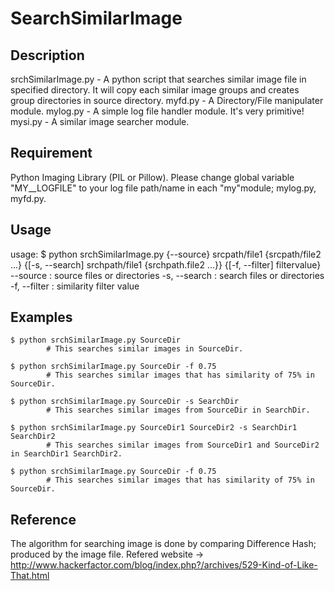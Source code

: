 SearchSimilarImage
===

## Description
srchSimilarImage.py - A python script that searches similar image file in specified directory.
					  It will copy each similar image groups and creates group directories in source directory. 
myfd.py - A Directory/File manipulater module.
mylog.py - A simple log file handler module. It's very primitive!
mysi.py - A similar image searcher module.

## Requirement
Python Imaging Library (PIL or Pillow).
Please change global variable "MY__LOGFILE" to your log file path/name in each "my"module; mylog.py, myfd.py.

## Usage
usage: $ python srchSimilarImage.py {--source} srcpath/file1 {srcpath/file2 ...} {[-s, --search] srchpath/file1 {srchpath.file2 ...}} {[-f, --filter] filtervalue}
	--source : source files or directories
	-s, --search : search files or directories
	-f, --filter : similarity filter value

## Examples
	$ python srchSimilarImage.py SourceDir
			# This searches similar images in SourceDir.
			
	$ python srchSimilarImage.py SourceDir -f 0.75
			# This searches similar images that has similarity of 75% in SourceDir.
			
	$ python srchSimilarImage.py SourceDir -s SearchDir
			# This searches similar images from SourceDir in SearchDir.
			
	$ python srchSimilarImage.py SourceDir1 SourceDir2 -s SearchDir1 SearchDir2
			# This searches similar images from SourceDir1 and SourceDir2 in SearchDir1 SearchDir2.
			
	$ python srchSimilarImage.py SourceDir -f 0.75
			# This searches similar images that has similarity of 75% in SourceDir.

## Reference
The algorithm for searching image is done by comparing Difference Hash; produced by the image file.
Refered website -> http://www.hackerfactor.com/blog/index.php?/archives/529-Kind-of-Like-That.html
